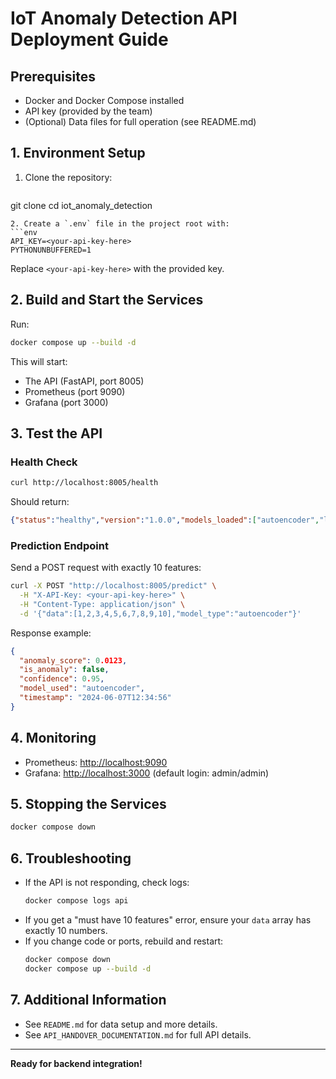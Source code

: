 # IoT Anomaly Detection API Deployment Guide

## Prerequisites
- Docker and Docker Compose installed
- API key (provided by the team)
- (Optional) Data files for full operation (see README.md)

## 1. Environment Setup
1. Clone the repository:
   ```sh
git clone <repository-url>
cd iot_anomaly_detection
   ```
2. Create a `.env` file in the project root with:
   ```env
API_KEY=<your-api-key-here>
PYTHONUNBUFFERED=1
   ```
   Replace `<your-api-key-here>` with the provided key.

## 2. Build and Start the Services
Run:
```sh
docker compose up --build -d
```
This will start:
- The API (FastAPI, port 8005)
- Prometheus (port 9090)
- Grafana (port 3000)

## 3. Test the API

### Health Check
```sh
curl http://localhost:8005/health
```
Should return:
```json
{"status":"healthy","version":"1.0.0","models_loaded":["autoencoder","lstm","dlrm","rnn"]}
```

### Prediction Endpoint
Send a POST request with exactly 10 features:
```sh
curl -X POST "http://localhost:8005/predict" \
  -H "X-API-Key: <your-api-key-here>" \
  -H "Content-Type: application/json" \
  -d '{"data":[1,2,3,4,5,6,7,8,9,10],"model_type":"autoencoder"}'
```
Response example:
```json
{
  "anomaly_score": 0.0123,
  "is_anomaly": false,
  "confidence": 0.95,
  "model_used": "autoencoder",
  "timestamp": "2024-06-07T12:34:56"
}
```

## 4. Monitoring
- Prometheus: [http://localhost:9090](http://localhost:9090)
- Grafana: [http://localhost:3000](http://localhost:3000) (default login: admin/admin)

## 5. Stopping the Services
```sh
docker compose down
```

## 6. Troubleshooting
- If the API is not responding, check logs:
  ```sh
  docker compose logs api
  ```
- If you get a "must have 10 features" error, ensure your `data` array has exactly 10 numbers.
- If you change code or ports, rebuild and restart:
  ```sh
  docker compose down
  docker compose up --build -d
  ```

## 7. Additional Information
- See `README.md` for data setup and more details.
- See `API_HANDOVER_DOCUMENTATION.md` for full API details.

---
**Ready for backend integration!** 